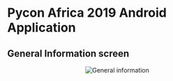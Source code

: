 # Pycon Africa 2019 Android Application

## General Information screen
<p align="center">
	<img src="https://res.cloudinary.com/noahalorwu/image/upload/v1558707639/Pycon%20Africa%20Android%20Application/ss.png" alt="General information">
</p>
